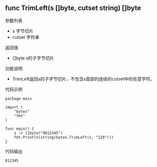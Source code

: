 ## func TrimLeft(s []byte, cutset string) []byte

参数列表

- s 字节切片
- cutset 字符串

返回值

- []byte s的子字节切片

功能说明

- TrimLeft返回s的子字节切片，不包含s首部的连续的cutset中的任意字符。

代码示例

	package main

	import (
		"bytes"
		"fmt"
	)

	func main() {
		s := []byte("9812345")
		fmt.Println(string(bytes.TrimLeft(s, "129")))
	}

代码输出

	812345
